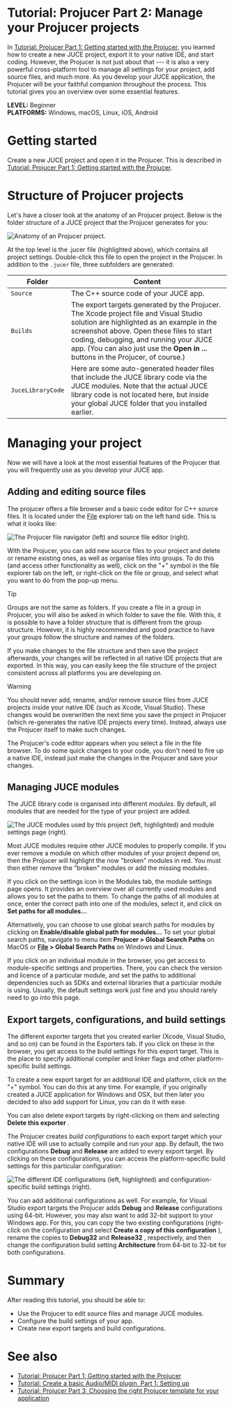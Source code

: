 # Tutorial: Projucer Part 2: Manage your Projucer projects

In [Tutorial: Projucer Part 1: Getting started with the Projucer](/tutorials/tutorial_new_projucer_project/), you learned how to create a new JUCE project, export it to your native IDE, and start coding. However, the Projucer is not just about that --- it is also a very powerful cross-platform tool to manage all settings for your project, add source files, and much more. As you develop your JUCE application, the Projucer will be your faithful companion throughout the process. This tutorial gives you an overview over some essential features.

**LEVEL:** Beginner<br/>
**PLATFORMS:** Windows, macOS, Linux, iOS, Android

# Getting started

Create a new JUCE project and open it in the Projucer. This is described in [Tutorial: Projucer Part 1: Getting started with the Projucer](/tutorials/tutorial_new_projucer_project/).

# Structure of Projucer projects

Let's have a closer look at the anatomy of an Projucer project. Below is the folder structure of a JUCE project that the Projucer generates for you:

![](/_images/tutorial_manage_projucer_project_screenshot1.png "Anatomy of an Projucer project.")

At the top level is the .jucer file (highlighted above), which contains all project settings. Double-click this file to open the project in the Projucer. In addition to the `.jucer` file, three subfolders are generated:

| Folder | Content |
|--------|--------|
| `Source` | The C++ source code of your JUCE app. |
|`Builds` | The export targets generated by the Projucer. The Xcode project file and Visual Studio solution are highlighted as an example in the screenshot above. Open these files to start coding, debugging, and running your JUCE app. (You can also just use the **Open in ...** buttons in the Projucer, of course.) |
|`JuceLibraryCode` | Here are some auto-generated header files that include the JUCE library code via the JUCE modules. Note that the actual JUCE library code is not located here, but inside your global JUCE folder that you installed earlier. |

# Managing your project

Now we will have a look at the most essential features of the Projucer that you will frequently use as you develop your JUCE app.

## Adding and editing source files

The projucer offers a file browser and a basic code editor for C++ source files. It is located under the [File](https://docs.juce.com/master/classFile.html "Represents a local file or directory.") explorer tab on the left hand side. This is what it looks like:

![](/_images/tutorial_manage_projucer_project_screenshot3.png "The Projucer file navigator (left) and source file editor (right).")

With the Projucer, you can add new source files to your project and delete or rename existing ones, as well as organise files into groups. To do this (and access other functionality as well), click on the \"+\" symbol in the file explorer tab on the left, or right-click on the file or group, and select what you want to do from the pop-up menu.

> [!TIP]
>Groups are not the same as folders. If you create a file in a group in Projucer, you will also be asked in which folder to save the file. With this, it is possible to have a folder structure that is different from the group structure. However, it is highly recommended and good practice to have your groups follow the structure and names of the folders.

If you make changes to the file structure and then save the project afterwards, your changes will be reflected in all native IDE projects that are exported. In this way, you can easily keep the file structure of the project consistent across all platforms you are developing on.

> [!WARNING]
> You should never add, rename, and/or remove source files from JUCE projects inside your native IDE (such as Xcode, Visual Studio). These changes would be overwritten the next time you save the project in Projucer (which re-generates the native IDE projects every time). Instead, always use the Projucer itself to make such changes.

The Projucer's code editor appears when you select a file in the file browser. To do some quick changes to your code, you don\'t need to fire up a native IDE, instead just make the changes in the Projucer and save your changes.

## Managing JUCE modules

The JUCE library code is organised into different _modules_. By default, all modules that are needed for the type of your project are added.

![](/_images/tutorial_manage_projucer_project_screenshot4.png "The JUCE modules used by this project (left, highlighted) and module settings page (right).")

Most JUCE modules require other JUCE modules to properly compile. If you ever remove a module on which other modules of your project depend on, then the Projucer will highlight the now \"broken\" modules in red. You must then either remove the \"broken\" modules or add the missing modules.

If you click on the settings icon in the Modules tab, the module settings page opens. It provides an overview over all currently used modules and allows you to set the paths to them. To change the paths of all modules at once, enter the correct path into one of the modules, select it, and click on **Set paths for all modules...**

Alternatively, you can choose to use global search paths for modules by clicking on **Enable/disable global path for modules...** To set your global search paths, navigate to menu item **Projucer \> Global Search Paths** on MacOS or **[File](https://docs.juce.com/master/classFile.html "Represents a local file or directory.") \> Global Search Paths** on Windows and Linux.

If you click on an individual module in the browser, you get access to module-specific settings and properties. There, you can check the version and licence of a particular module, and set the paths to additional dependencies such as SDKs and external libraries that a particular module is using. Usually, the default settings work just fine and you should rarely need to go into this page.

## Export targets, configurations, and build settings

The different exporter targets that you created earlier (Xcode, Visual Studio, and so on) can be found in the Exporters tab. If you click on these in the browser, you get access to the build settings for this export target. This is the place to specify additional compiler and linker flags and other platform-specific build settings.

To create a new export target for an additional IDE and platform, click on the \"+\" symbol. You can do this at any time. For example, if you originally created a JUCE application for Windows and OSX, but then later you decided to also add support for Linux, you can do it with ease.

You can also delete export targets by right-clicking on them and selecting **Delete this exporter** .

The Projucer creates _build configurations_ to each export target which your native IDE will use to actually compile and run your app. By default, the two configurations **Debug** and **Release** are added to every export target. By clicking on these configurations, you can access the platform-specific build settings for this particular configuration:

![](/_images/tutorial_manage_projucer_project_screenshot5.png "The different IDE configurations (left, highlighted) and configuration-specific build settings (right).")

You can add additional configurations as well. For example, for Visual Studio export targets the Projucer adds **Debug** and **Release** configurations using 64-bit. However, you may also want to add 32-bit support to your Windows app. For this, you can copy the two existing configurations (right-click on the configuration and select **Create a copy of this configuration** ), rename the copies to **Debug32** and **Release32** , respectively, and then change the configuration build setting **Architecture** from 64-bit to 32-bit for both configurations.

# Summary

After reading this tutorial, you should be able to:

- Use the Projucer to edit source files and manage JUCE modules.
- Configure the build settings of your app.
- Create new export targets and build configurations.

# See also

- [Tutorial: Projucer Part 1: Getting started with the Projucer](/tutorials/tutorial_new_projucer_project/)
- [Tutorial: Create a basic Audio/MIDI plugin, Part 1: Setting up](/tutorials/tutorial_create_projucer_basic_plugin/)
- [Tutorial: Projucer Part 3: Choosing the right Projucer template for your application](/tutorials/tutorial_choosing_projucer_template/)
